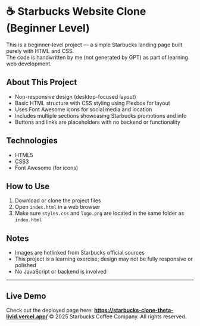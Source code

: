 # ☕ Starbucks Website Clone (Beginner Level)

This is a beginner-level project — a simple Starbucks landing page built purely with HTML and CSS.  
The code is handwritten by me (not generated by GPT) as part of learning web development.

## About This Project
- Non-responsive design (desktop-focused layout)
- Basic HTML structure with CSS styling using Flexbox for layout
- Uses Font Awesome icons for social media and location
- Includes multiple sections showcasing Starbucks promotions and info
- Buttons and links are placeholders with no backend or functionality

## Technologies
- HTML5
- CSS3
- Font Awesome (for icons)

## How to Use
1. Download or clone the project files
2. Open `index.html` in a web browser
3. Make sure `styles.css` and `logo.png` are located in the same folder as `index.html`

## Notes
- Images are hotlinked from Starbucks official sources
- This project is a learning exercise; design may not be fully responsive or polished
- No JavaScript or backend is involved

---
## Live Demo
Check out the deployed page here: **https://starbucks-clone-theta-livid.vercel.app/**
© 2025 Starbucks Coffee Company. All rights reserved.
